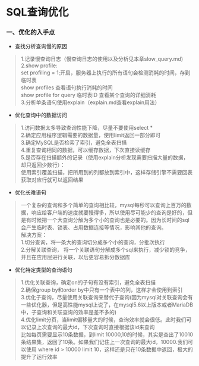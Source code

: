 # SQL查询优化

### 一、优化的入手点

- 查找分析查询慢的原因
> 1.记录慢查询日志（慢查询日志的使用以及分析见本章slow_query.md)  
2.show profile:  
set profiling = 1;开启，服务器上执行的所有语句会检测消耗的时间，存到临时表  
show profiles 查看语句执行消耗的时间  
show profile for query 临时表ID  查看某个查询的详细消耗  
3.分析单条语句使用explain（explain.md查看explain用法）

- 优化查询中的数据访问
>1.访问数据太多导致查询性能下降，尽量不要使用select *  
2.确定应用程序逻辑需要的数据量，使用limit返回一部分即可  
3.确定MySQL是否检索了索引，避免全表扫描  
4.重复查询相同的数据，可以缓存数据，下次直接读缓存  
5.是否存在扫描额外的记录（使用explain分析发现需要扫描大量的数据，却只返回少数行）：  
使用索引覆盖扫描，把所用到的列都放到索引中，这样存储引擎不需要回表获取对应行就可以返回结果  

- 优化长难语句
>一个复杂的查询和多个简单的查询相比较，mysql每秒可以查询上百万的数据，响应给客户端的速度就要慢得多，所以使用尽可能少的查询是好的，但是有时候把一个大查询分解为多个小的查询也是必要的。因为长时间的sql会产生临时表、锁表、占用数据连接等情况，影响其他的查询。  
解决方案：  
1.切分查询，将一条大的查询切分成多个小的查询，分批次执行  
2.分解关联查询， 将一个关联语句分解成多个sql来执行，减少锁的竞争，并且在应用层进行关联，以后更容易拆分数据库  


- 优化特定类型的查询语句
> 1.优化关联查询，确定on的子句有没有索引，避免全表扫描  
2.确保group by和order by中只有一个表中的列，这样才会使用到索引  
3.优化子查询，尽量使用关联查询来替代子查询(因为mysql对关联查询会有一些优化器，但是高性能mysql上说了，在mysql5.6以上版本或者MariaDB中，子查询和关联查询的效率是差不多的)  
4.优化limit分页，当limit偏移量大的时候，查询效率就会很低。此时我们可以记录上次查询的最大id，下次查询时直接根据该id来查询  
比如每页需要显示10条数据，到limit 10000,10的时候，其实是查出了10010条结果集，返回了10条。如果我们记住上一次查询的最大id，10000.我们可以使用 where id > 10000 limit 10，这样还是只在10条数据中返回，极大的提升了运行效率